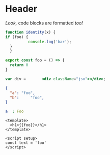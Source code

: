 Header
======

_Look,_ code blocks are formatted *too!*

```js
function identity(x) {
if (foo) {
          console.log('bar');
  }
  }
```

```ts
export const foo = () => {
  return 0
}
```

```jsx
var div =       <div className="jsx"></div>;
```

```json
{
  "a": "foo",
  "b":     "foo",
}
```

```yaml
a  : Foo
```

```vue
<template>
  <h1>{{foo}}</h1>
</template>

<script setup>
const text = 'foo'
</script>
```